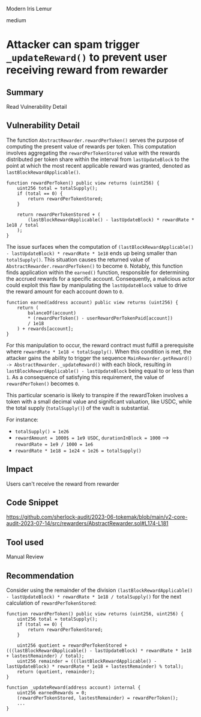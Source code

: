 Modern Iris Lemur

medium

# Attacker can spam trigger `_updateReward()` to prevent user receiving reward from rewarder
## Summary
Read Vulnerability Detail

## Vulnerability Detail
The function `AbstractRewarder.rewardPerToken()` serves the purpose of computing the present value of rewards per token. This computation involves aggregating the `rewardPerTokenStored` value with the rewards distributed per token share within the interval from `lastUpdateBlock` to the point at which the most recent applicable reward was granted, denoted as `lastBlockRewardApplicable()`.

```solidity=
function rewardPerToken() public view returns (uint256) {
    uint256 total = totalSupply();
    if (total == 0) {
        return rewardPerTokenStored;
    }

    return rewardPerTokenStored + (
        (lastBlockRewardApplicable() - lastUpdateBlock) * rewardRate * 1e18 / total
    );
}
```

The issue surfaces when the computation of `(lastBlockRewardApplicable() - lastUpdateBlock) * rewardRate * 1e18` ends up being smaller than `totalSupply()`. This situation causes the returned value of `AbstractRewarder.rewardPerToken()` to become `0`. Notably, this function finds application within the `earned()` function, responsible for determining the accrued rewards for a specific account. Consequently, a malicious actor could exploit this flaw by manipulating the `lastUpdateBlock` value to drive the reward amount for each account down to `0`.

```solidity=
function earned(address account) public view returns (uint256) {
    return (
        balanceOf(account) 
        * (rewardPerToken() - userRewardPerTokenPaid[account]) 
        / 1e18
    ) + rewards[account];
}
```

For this manipulation to occur, the reward contract must fulfill a prerequisite where `rewardRate * 1e18 < totalSupply()`. When this condition is met, the attacker gains the ability to trigger the sequence `MainRewarder.getReward() -> AbstractRewarder._updateReward()` with each block, resulting in `lastBlockRewardApplicable() - lastUpdateBlock` being equal to or less than `1`. As a consequence of satisfying this requirement, the value of `rewardPerToken()` becomes `0`.

This particular scenario is likely to transpire if the rewardToken involves a token with a small decimal value and significant valuation, like USDC, while the total supply (`totalSupply()`) of the vault is substantial.

For instance:
- `totalSupply() = 1e26`
- `rewardAmount = 1000$ = 1e9 USDC`, `durationInBlock = 1000` --> `rewardRate = 1e9 / 1000 = 1e6`
- `rewardRate * 1e18 = 1e24 < 1e26 = totalSupply()`

## Impact
Users can't receive the reward from rewarder 

## Code Snippet
https://github.com/sherlock-audit/2023-06-tokemak/blob/main/v2-core-audit-2023-07-14/src/rewarders/AbstractRewarder.sol#L174-L181

## Tool used
Manual Review

## Recommendation
Consider using the remainder of the division `(lastBlockRewardApplicable() - lastUpdateBlock) * rewardRate * 1e18 / totalSupply()` for the next calculation of `rewardPerTokenStored`:
```solidity=
function rewardPerToken() public view returns (uint256, uint256) {
    uint256 total = totalSupply();
    if (total == 0) {
        return rewardPerTokenStored;
    }
    
    uint256 quotient = rewardPerTokenStored + (((lastBlockRewardApplicable() - lastUpdateBlock) * rewardRate * 1e18 + lastestRemainder) / total);
    uint256 remainder = (((lastBlockRewardApplicable() - lastUpdateBlock) * rewardRate * 1e18 + lastestRemainder) % total);
    return (quotient, remainder);
}
```
```solidity=
function _updateReward(address account) internal {
    uint256 earnedRewards = 0;
    (rewardPerTokenStored, lastestRemainder) = rewardPerToken();
    ...
}
```
